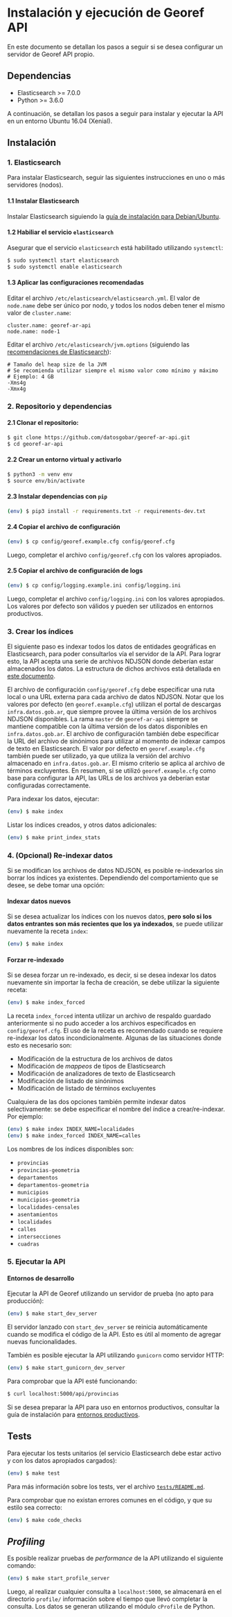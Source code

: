 # Instalación y ejecución de Georef API

En este documento se detallan los pasos a seguir si se desea configurar un servidor de Georef API propio.

## Dependencias

- Elasticsearch >= 7.0.0
- Python >= 3.6.0

A continuación, se detallan los pasos a seguir para instalar y ejecutar la API en un entorno Ubuntu 16.04 (Xenial).

## Instalación

### 1. Elasticsearch

Para instalar Elasticsearch, seguir las siguientes instrucciones en uno o más servidores (nodos).

#### 1.1 Instalar Elasticsearch

Instalar Elasticsearch siguiendo la [guía de instalación para Debian/Ubuntu](https://www.elastic.co/guide/en/elasticsearch/reference/current/deb.html).

#### 1.2 Habiliar el servicio `elasticsearch`

Asegurar que el servicio `elasticsearch` está habilitado utilizando `systemctl`:
```bash
$ sudo systemctl start elasticsearch
$ sudo systemctl enable elasticsearch
```

#### 1.3 Aplicar las configuraciones recomendadas

Editar el archivo  `/etc/elasticsearch/elasticsearch.yml`. El valor de `node.name` debe ser único por nodo, y todos los nodos deben tener el mismo valor de `cluster.name`:

```text
cluster.name: georef-ar-api
node.name: node-1
```

Editar el archivo `/etc/elasticsearch/jvm.options` (siguiendo las [recomendaciones de Elasticsearch](https://www.elastic.co/guide/en/elasticsearch/reference/current/heap-size.html)):
```text
# Tamaño del heap size de la JVM
# Se recomienda utilizar siempre el mismo valor como mínimo y máximo
# Ejemplo: 4 GB
-Xms4g
-Xmx4g
```

### 2. Repositorio y dependencias

#### 2.1 Clonar el repositorio:
```bash
$ git clone https://github.com/datosgobar/georef-ar-api.git
$ cd georef-ar-api
```

#### 2.2 Crear un entorno virtual y activarlo
```bash
$ python3 -m venv env
$ source env/bin/activate
```

#### 2.3 Instalar dependencias con `pip`
```bash
(env) $ pip3 install -r requirements.txt -r requirements-dev.txt
```

#### 2.4 Copiar el archivo de configuración
```bash
(env) $ cp config/georef.example.cfg config/georef.cfg
```

Luego, completar el archivo `config/georef.cfg` con los valores apropiados.

#### 2.5 Copiar el archivo de configuración de logs
```bash
(env) $ cp config/logging.example.ini config/logging.ini
```

Luego, completar el archivo `config/logging.ini` con los valores apropiados. Los valores por defecto son válidos y pueden ser utilizados en entornos productivos.

### 3. Crear los índices
El siguiente paso es indexar todos los datos de entidades geográficas en Elasticsearch, para poder consultarlos vía el servidor de la API. Para lograr esto, la API acepta una serie de archivos NDJSON donde deberían estar almacenados los datos. La estructura de dichos archivos está detallada en [este documento](etl-data.md).

El archivo de configuración `config/georef.cfg` debe especificar una ruta local o una URL externa para cada archivo de datos NDJSON. Notar que los valores por defecto (en `georef.example.cfg`) utilizan el portal de descargas `infra.datos.gob.ar`, que siempre provee la última versión de los archivos NDJSON disponibles. La rama `master` de `georef-ar-api` siempre se mantiene compatible con la última versión de los datos disponibles en `infra.datos.gob.ar`. El archivo de configuración también debe especificar la URL del archivo de sinónimos para utilizar al momento de indexar campos de texto en Elasticsearch. El valor por defecto en `georef.example.cfg` también puede ser utilizado, ya que utiliza la versión del archivo almacenado en `infra.datos.gob.ar`. El mismo criterio se aplica al archivo de términos excluyentes. En resumen, si se utilizó `georef.example.cfg` como base para configurar la API, las URLs de los archivos ya deberían estar configuradas correctamente.

Para indexar los datos, ejecutar:
```bash
(env) $ make index
```

Listar los índices creados, y otros datos adicionales:
```bash
(env) $ make print_index_stats
```
	
### 4. (Opcional) Re-indexar datos
Si se modifican los archivos de datos NDJSON, es posible re-indexarlos sin borrar los índices ya existentes. Dependiendo del comportamiento que se desee, se debe tomar una opción:

#### Indexar datos nuevos
Si se desea actualizar los índices con los nuevos datos, **pero solo si los datos entrantes son más recientes que los ya indexados**, se puede utilizar nuevamente la receta `index`:
  
```bash
(env) $ make index
```

#### Forzar re-indexado
Si se desea forzar un re-indexado, es decir, si se desea indexar los datos nuevamente sin importar la fecha de creación, se debe utilizar la siguiente receta:

```bash
(env) $ make index_forced
```

La receta `index_forced` intenta utilizar un archivo de respaldo guardado anteriormente si no pudo acceder a los archivos especificados en `config/georef.cfg`. El uso de la receta es recomendado cuando se requiere re-indexar los datos incondicionalmente. Algunas de las situaciones donde esto es necesario son:

- Modificación de la estructura de los archivos de datos
- Modificación de *mappeos* de tipos de Elasticsearch
- Modificación de analizadores de texto de Elasticsearch
- Modificación de listado de sinónimos
- Modificación de listado de términos excluyentes


Cualquiera de las dos opciones también permite indexar datos selectivamente: se debe especificar el nombre del índice a crear/re-indexar. Por ejemplo:
```bash
(env) $ make index INDEX_NAME=localidades
(env) $ make index_forced INDEX_NAME=calles
```

Los nombres de los índices disponibles son:

- `provincias`
- `provincias-geometria`
- `departamentos`
- `departamentos-geometria`
- `municipios`
- `municipios-geometria`
- `localidades-censales`
- `asentamientos`
- `localidades`
- `calles`
- `intersecciones`
- `cuadras`

### 5. Ejecutar la API 
#### Entornos de desarrollo
Ejecutar la API de Georef utilizando un servidor de prueba (no apto para producción):
```bash
(env) $ make start_dev_server
```

El servidor lanzado con `start_dev_server` se reinicia automáticamente cuando se modifica el código de la API. Esto es útil al momento de agregar nuevas funcionalidades.

También es posible ejecutar la API utilizando `gunicorn` como servidor HTTP:
```bash
(env) $ make start_gunicorn_dev_server
```

Para comprobar que la API esté funcionando:
```bash
$ curl localhost:5000/api/provincias
```

Si se desea preparar la API para uso en entornos productivos, consultar la guía de instalación para [entornos productivos](deploy.md).

## Tests
Para ejecutar los tests unitarios (el servicio Elasticsearch debe estar activo y con los datos apropiados cargados):
```bash
(env) $ make test
```

Para más información sobre los tests, ver el archivo [`tests/README.md`](https://github.com/datosgobar/georef-ar-api/blob/master/tests/README.md).


Para comprobar que no existan errores comunes en el código, y que su estilo sea correcto:
```bash
(env) $ make code_checks
```

## *Profiling*
Es posible realizar pruebas de *performance* de la API utilizando el siguiente comando:
```bash
(env) $ make start_profile_server
```

Luego, al realizar cualquier consulta a `localhost:5000`, se almacenará en el directorio `profile/` información sobre el tiempo que llevó completar la consulta. Los datos se generan utilizando el módulo `cProfile` de Python.

